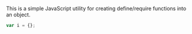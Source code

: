 This is a simple JavaScript utility for creating define/require functions into an object.


```javascript
var i = {};
```
